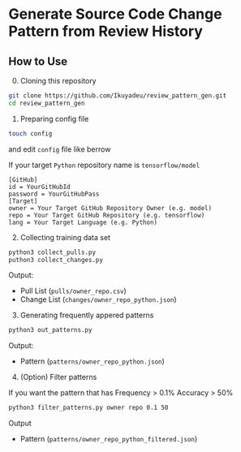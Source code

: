 # Generate Source Code Change Pattern from Review History

## How to Use

0. Cloning this repository

```sh
git clone https://github.com/Ikuyadeu/review_pattern_gen.git
cd review_pattern_gen
```

1. Preparing config file

```sh
touch config
```

and edit `config` file like berrow

If your target `Python` repository name is `tensorflow/model`

```properties
[GitHub]
id = YourGitHubId
password = YourGitHubPass
[Target]
owner = Your Target GitHub Repository Owner (e.g. model)
repo = Your Target GitHub Repository (e.g. tensorflow)
lang = Your Target Language (e.g. Python)
```

2. Collecting training data set


```sh
python3 collect_pulls.py
puthon3 collect_changes.py
```

Output:
* Pull List (`pulls/owner_repo.csv`)
* Change List (`changes/owner_repo_python.json`)

3. Generating frequently appered patterns

```sh
python3 out_patterns.py
```

Output:
* Pattern (`patterns/owner_repo_python.json`)

4. (Option) Filter patterns

If you want the pattern that has
Frequency > 0.1%
Accuracy > 50%

```sh
python3 filter_patterns.py owner repo 0.1 50
```

Output
* Pattern (`patterns/owner_repo_python_filtered.json`)
